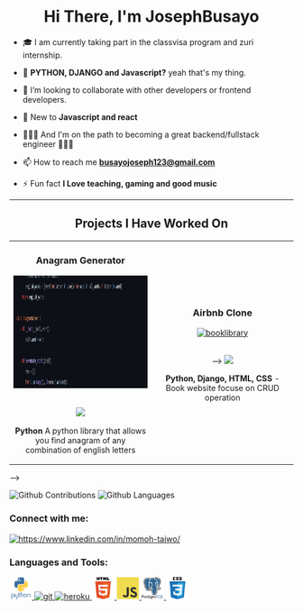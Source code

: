 <h1 align="center"> Hi There, I'm JosephBusayo <!--<img  src="https://raw.githubusercontent.com/ABSphreak/ABSphreak/master/gifs/Hi.gif" width="25px">--></h1>


- 🎓 I am currently taking part in the classvisa program and zuri internship.
- 💬 **PYTHON, DJANGO and Javascript?** yeah that's my thing.
- 👯 I’m looking to collaborate with other developers or frontend developers.
- 🌱 New to **Javascript and react**
- 🧙🏽‍♂️ And I'm on the path to becoming a great backend/fullstack engineer 🧙🏽‍♂️

- 📫 How to reach me **busayojoseph123@gmail.com**

- ⚡ Fun fact **I Love teaching, gaming and good music**

<hr>

<h2 align="center" color="white">Projects I Have Worked On</h2>
<div align="center">
	<table>
		<tr>
		<td width="40%">
			<h3 align="center" color="white">Anagram Generator</h2>
				<div align="center" > 
					<a href="#">
						<img src="https://github.com/JosephBusayo/AnagramGenerator/blob/main/anagram.jpg?raw=true" alt="anagram generator" height="200px" />
					</a>
					<br>
					<br>
				<p>
                        <!--repo -->  <a href='https://github.com/JosephBusayo/AnagramGenerator'>
					<img src="https://img.shields.io/badge/Repo-lightgrey?style=for-the-badge&logo=github"/>
				      </a>  
                        <!--live site  
					<a href="#">
						<img src="https://img.shields.io/badge/-live_site-green?style=for-the-badge&color=FE7500"/>
					</a>	-->
				</p>
				<p><strong>Python</strong> A python library that allows you find anagram of any combination of english letters</p>
			</div>
		</td>
             <!-- Second tab -->
				<td width="40%">
			<h3 align="center" color="white">Airbnb Clone</h2>
				<div align="center" > 
					<a href="https://github.com/JosephBusayo/airbnb-clone">
						<img src="https://user-images.githubusercontent.com/73368258/194283340-5ebd3521-aafc-4b05-aa54-a649089cd269.jpg" alt="booklibrary" height="200px" />
					</a>
					<br>
					<br>
				<p> -->
                        <!--repo   -->
						<a href='https://github.com/JosephBusayo/book_store'>
					<img src="https://img.shields.io/badge/Repo-lightgrey?style=for-the-badge&logo=github"/>
				      </a>  
                        <!--live site 
					<a href="#">
						<img src="https://img.shields.io/badge/-live_site-green?style=for-the-badge&color=FE7500"/>
					</a>	--> 
				</p>
				<p><strong>Python, Django, HTML, CSS</strong> - Book website focuse on CRUD operation</p>
			</div> 
		</td>
	 	<tr>
	</table>
    </div>
-->



<br>



![Github Contributions](https://github-readme-streak-stats.herokuapp.com/?user=JosephBusayo&hide_border=true)
![Github Languages](https://github-readme-stats.vercel.app/api/top-langs/?username=JosephBusayo&layout=compact&count_private=true)



<h3 align="left">Connect with me:</h3>
<p align="left">
<a href="https://www.linkedin.com/in/josephbusayo/" target="blank"><img align="center" src="https://raw.githubusercontent.com/rahuldkjain/github-profile-readme-generator/master/src/images/icons/Social/linked-in-alt.svg" alt="https://www.linkedin.com/in/momoh-taiwo/" height="30" width="40" /></a>
</p>

<h3 align="left">Languages and Tools:</h3>
<p align="left"> <a href="https://www.w3schools.com/css/" target="_blank" rel="noreferrer"> <img src="https://raw.githubusercontent.com/devicons/devicon/master/icons/python/python-original-wordmark.svg" alt="css3" width="40" height="40"/> </a> <a href="https://www.docker.com/" target="_blank" rel="noreferrer">
<img src="https://www.vectorlogo.zone/logos/git-scm/git-scm-icon.svg" alt="git" width="40" height="40"/> </a> <a href="https://heroku.com" target="_blank" rel="noreferrer">
<img src="https://www.vectorlogo.zone/logos/heroku/heroku-icon.svg" alt="heroku" width="40" height="40"/> </a> <a href="https://www.w3.org/html/" target="_blank" rel="noreferrer">
<img src="https://raw.githubusercontent.com/devicons/devicon/master/icons/html5/html5-original-wordmark.svg" alt="html5" width="40" height="40"/> </a> <a href="https://developer.mozilla.org/en-US/docs/Web/JavaScript" target="_blank" rel="noreferrer">
<img src="https://raw.githubusercontent.com/devicons/devicon/master/icons/javascript/javascript-original.svg" alt="javascript" width="40" height="40"/> </a> <a href="https://jestjs.io" target="_blank" rel="noreferrer">
<img src="https://raw.githubusercontent.com/devicons/devicon/master/icons/postgresql/postgresql-original-wordmark.svg" alt="postgresql" width="40" height="40"/> </a> <a href="https://www.rabbitmq.com" target="_blank" rel="noreferrer">
<img src="https://raw.githubusercontent.com/devicons/devicon/master/icons/css3/css3-original-wordmark.svg" alt="css" width="40" height="40"/> </a> <a href="https://www.rabbitmq.com" target="_blank" rel="noreferrer">


<!-- <p><img align="center" src="https://github-readme-stats.vercel.app/api/top-langs?username=tylerjusfly&show_icons=true&locale=en&layout=compact" alt="tylerjusfly" /></p>

<p><img align="center" src="https://github-readme-streak-stats.herokuapp.com/?user=tylerjusfly&" alt="tylerjusfly" /></p> -->


